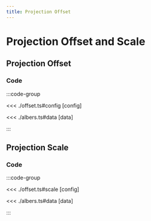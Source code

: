 ```yaml
---
title: Projection Offset
---
```


# Projection Offset and Scale

<script setup>
import {offset, scale} from './offset';
</script>

## Projection Offset

<ChoroplethChart
  :options="offset.options"
  :data="offset.data"
/>

### Code

:::code-group

<<< ./offset.ts#config [config]

<<< ./albers.ts#data [data]

:::

## Projection Scale

<ChoroplethChart
  :options="scale.options"
  :data="scale.data"
/>

### Code

:::code-group

<<< ./offset.ts#scale [config]

<<< ./albers.ts#data [data]

:::
